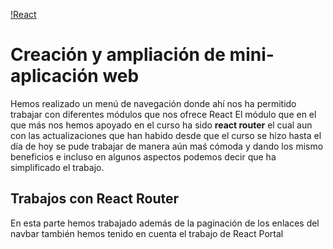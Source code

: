 [!React](https://github.com/pichu2707/react-router/blob/master/public/logo512.png)
# Creación y ampliación de mini-aplicación web
Hemos realizado un menú de navegación donde ahí nos ha permitido trabajar con diferentes módulos que nos ofrece React
El módulo que en el que más nos hemos apoyado en el curso ha sido **react router** el cual aun con las actualizaciones que han habido
desde que el curso se hizo hasta el día de hoy  se pude trabajar de manera aún maś cómoda y dando los mismo beneficios e incluso en algunos
aspectos podemos decir que ha simplificado el trabajo.

## Trabajos con React Router
En esta parte hemos trabajado además de la paginación de los enlaces del navbar también hemos tenido en cuenta el trabajo de React Portal

